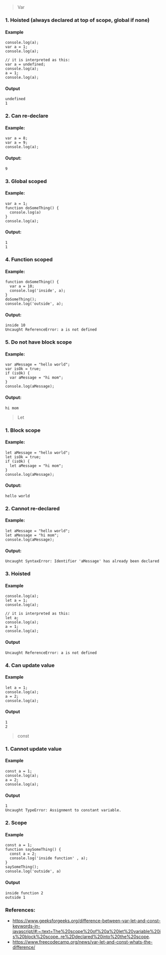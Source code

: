 > Var

### 1. Hoisted (always declared at top of scope, global if none)

#### Example

```
console.log(a);
var a = 1;
console.log(a);

// it is interpreted as this:
var a = undefined;
console.log(a);
a = 1;
console.log(a);
```

#### Output

```
undefined
1
```

### 2. Can re-declare

#### Example:

```
var a = 8;
var a = 9;
console.log(a);
```

#### Output:

```
9
```

### 3. Global scoped

#### Example:

```
var a = 1;
function doSomeThing() {
  console.log(a)
}
console.log(a);
```

#### Output:

```
1
1
```

### 4. Function scoped

#### Example:

```
function doSomeThing() {
  var a = 10;
  console.log('inside', a);
}
doSomeThing();
console.log('outside', a);
```

#### Output:

```
inside 10
Uncaught ReferenceError: a is not defined
```

### 5. Do not have block scope

#### Example:

```
var aMessage = "hello world";
var isOk = true;
if (isOk) {
  var aMessage = "hi mom";
}
console.log(aMessage);
```

#### Output:

```
hi mom
```

> Let

### 1. Block scope

#### Example:

```
let aMessage = "hello world";
let isOk = true;
if (isOk) {
  let aMessage = "hi mom";
}
console.log(aMessage);
```

#### Output:

```
hello world
```

### 2. Cannot re-declared

#### Example:

```
let aMessage = "hello world";
let aMessage = "hi mom";
console.log(aMessage);
```

#### Output:

```
Uncaught SyntaxError: Identifier 'aMessage' has already been declared
```

### 3. Hoisted

#### Example

```
console.log(a);
let a = 1;
console.log(a);

// it is interpreted as this:
let a;
console.log(a);
a = 1;
console.log(a);
```

#### Output

```
Uncaught ReferenceError: a is not defined
```

### 4. Can update value

#### Example

```
let a = 1;
console.log(a);
a = 2;
console.log(a);
```

#### Output

```
1
2
```

> const

### 1. Cannot update value

#### Example

```
const a = 1;
console.log(a);
a = 2;
console.log(a);
```

#### Output

```
1
Uncaught TypeError: Assignment to constant variable.
```

### 2. Scope

#### Example

```
const a = 1;
function saySomeThing() {
  const a = 2;
  console.log('inside function' , a);
}
saySomeThing();
console.log('outside', a)
```

#### Output

```
inside function 2
outside 1
```

### References:

- https://www.geeksforgeeks.org/difference-between-var-let-and-const-keywords-in-javascript/#:~:text=The%20scope%20of%20a%20let%20variable%20is%20block%20scope.,re%2Ddeclared%20into%20the%20scope.
- https://www.freecodecamp.org/news/var-let-and-const-whats-the-difference/
